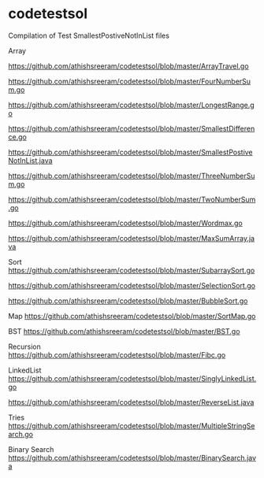 # codetestsol
Compilation of Test SmallestPostiveNotInList files

Array

https://github.com/athishsreeram/codetestsol/blob/master/ArrayTravel.go

https://github.com/athishsreeram/codetestsol/blob/master/FourNumberSum.go

https://github.com/athishsreeram/codetestsol/blob/master/LongestRange.go

https://github.com/athishsreeram/codetestsol/blob/master/SmallestDifference.go

https://github.com/athishsreeram/codetestsol/blob/master/SmallestPostiveNotInList.java

https://github.com/athishsreeram/codetestsol/blob/master/ThreeNumberSum.go

https://github.com/athishsreeram/codetestsol/blob/master/TwoNumberSum.go

https://github.com/athishsreeram/codetestsol/blob/master/Wordmax.go

https://github.com/athishsreeram/codetestsol/blob/master/MaxSumArray.java

Sort
https://github.com/athishsreeram/codetestsol/blob/master/SubarraySort.go

https://github.com/athishsreeram/codetestsol/blob/master/SelectionSort.go

https://github.com/athishsreeram/codetestsol/blob/master/BubbleSort.go

Map
https://github.com/athishsreeram/codetestsol/blob/master/SortMap.go


BST
https://github.com/athishsreeram/codetestsol/blob/master/BST.go


Recursion
https://github.com/athishsreeram/codetestsol/blob/master/Fibc.go

LinkedList
https://github.com/athishsreeram/codetestsol/blob/master/SinglyLinkedList.go

https://github.com/athishsreeram/codetestsol/blob/master/ReverseList.java

Tries
https://github.com/athishsreeram/codetestsol/blob/master/MultipleStringSearch.go

Binary Search
https://github.com/athishsreeram/codetestsol/blob/master/BinarySearch.java
